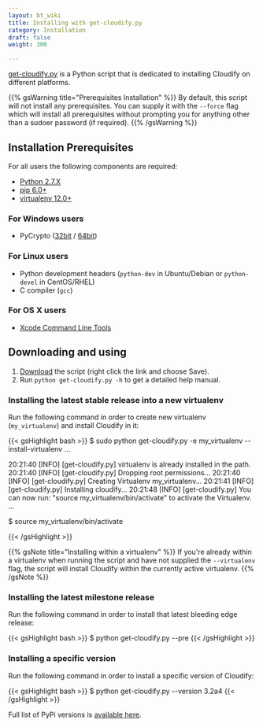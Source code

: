 ```yaml
---
layout: bt_wiki
title: Installing with get-cloudify.py
category: Installation
draft: false
weight: 300

---
```


[get-cloudify.py](http://gigaspaces-repository-eu.s3.amazonaws.com/org/cloudify3/get-cloudify.py) is a Python script that is dedicated to installing Cloudify on different platforms.

{{% gsWarning title="Prerequisites Installation" %}}
By default, this script will not install any prerequisites. You can supply it with the `--force` flag which will install all prerequisites without prompting you for anything other than a sudoer password (if required).
{{% /gsWarning %}}

## Installation Prerequisites
For all users the following components are required:

* [Python 2.7.X](https://www.python.org/downloads/)
* [pip 6.0+](https://pip.pypa.io/en/stable/installing/)
* [virtualenv 12.0+](https://virtualenv.readthedocs.org/en/latest/installation.html)

### For Windows users
* PyCrypto ([32bit](http://repository.cloudifysource.org/org/cloudify3/components/pycrypto-2.6.win32-py2.7.exe) / [64bit](http://repository.cloudifysource.org/org/cloudify3/components/pycrypto-2.6.win-amd64-py2.7.exe))

### For Linux users
* Python development headers (`python-dev` in Ubuntu/Debian or `python-devel` in CentOS/RHEL)
* C compiler (`gcc`)

### For OS X users
* [Xcode Command Line Tools](https://developer.apple.com/library/ios/technotes/tn2339/_index.html#//apple_ref/doc/uid/DTS40014588-CH1-DOWNLOADING_COMMAND_LINE_TOOLS_IS_NOT_AVAILABLE_IN_XCODE_FOR_OS_X_10_9__HOW_CAN_I_INSTALL_THEM_ON_MY_MACHINE_)

## Downloading and using
1. [Download](http://gigaspaces-repository-eu.s3.amazonaws.com/org/cloudify3/get-cloudify.py) the script (right click the link and choose Save).
2. Run `python get-cloudify.py -h` to get a detailed help manual.

### Installing the latest stable release into a new virtualenv
Run the following command in order to create new virtualenv (`my_virtualenv`) and
install Cloudify in it:

{{< gsHighlight  bash  >}}
$ sudo python get-cloudify.py -e my_virtualenv --install-virtualenv
...

20:21:40 [INFO] [get-cloudify.py] virtualenv is already installed in the path.
20:21:40 [INFO] [get-cloudify.py] Dropping root permissions...
20:21:40 [INFO] [get-cloudify.py] Creating Virtualenv my_virtualenv...
20:21:41 [INFO] [get-cloudify.py] Installing cloudify...
20:21:48 [INFO] [get-cloudify.py] You can now run: "source my_virtualenv/bin/activate" to activate the Virtualenv.
...

$ source my_virtualenv/bin/activate

{{< /gsHighlight >}}

{{% gsNote title="Installing within a virtualenv" %}}
If you're already within a virtualenv when running the script and have not supplied the `--virtualenv` flag, the script will install Cloudify within the currently active virtualenv.
{{% /gsNote %}}

### Installing the latest milestone release
Run the following command in order to install that latest bleeding edge release:

{{< gsHighlight  bash  >}}
$ python get-cloudify.py --pre
{{< /gsHighlight >}}

### Installing a specific version
Run the following command in order to install a specific version of Cloudify:

{{< gsHighlight  bash  >}}
$ python get-cloudify.py --version 3.2a4
{{< /gsHighlight >}}

Full list of PyPi versions is [available here](https://pypi.python.org/pypi/cloudify/json).
